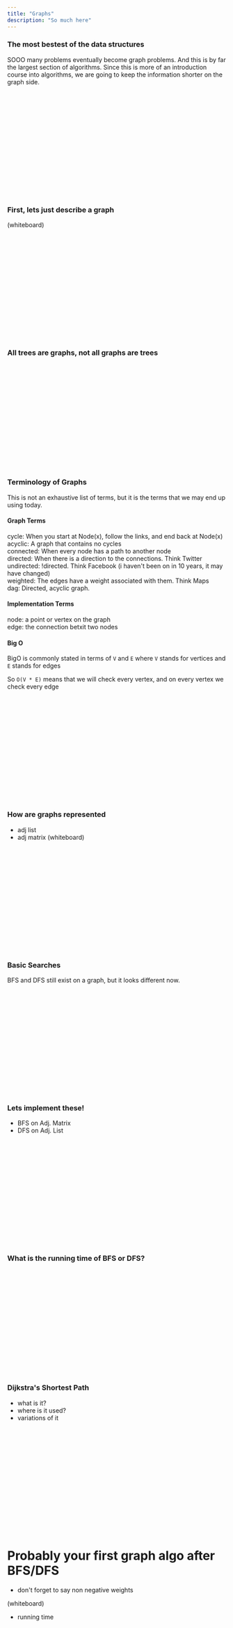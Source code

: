 ```yaml
---
title: "Graphs"
description: "So much here"
---
```


### The most bestest of the data structures
SOOO many problems eventually become graph problems.  And this is by far the
largest section of algorithms.  Since this is more of an introduction course
into algorithms, we are going to keep the information shorter on the graph side.

<br/>
<br/>
<br/>
<br/>
<br/>
<br/>
<br/>
<br/>
<br/>
<br/>
<br/>
<br/>
<br/>
<br/>

### First, lets just describe a graph
(whiteboard)

<br/>
<br/>
<br/>
<br/>
<br/>
<br/>
<br/>
<br/>
<br/>
<br/>
<br/>
<br/>
<br/>
<br/>

### All trees are graphs, not all graphs are trees

<br/>
<br/>
<br/>
<br/>
<br/>
<br/>
<br/>
<br/>
<br/>
<br/>
<br/>
<br/>
<br/>
<br/>

### Terminology of Graphs
This is not an exhaustive list of terms, but it is the terms that we may end up
using today.

#### Graph Terms
cycle: When you start at Node(x), follow the links, and end back at Node(x)<br/>
acyclic: A graph that contains no cycles<br/>
connected: When every node has a path to another node<br/>
directed: When there is a direction to the connections.  Think Twitter<br/>
undirected: !directed.  Think Facebook (i haven't been on in 10 years, it may have changed)<br/>
weighted: The edges have a weight associated with them.  Think Maps<br/>
dag: Directed, acyclic graph.<br/>

#### Implementation Terms
node: a point or vertex on the graph<br/>
edge: the connection betxit two nodes<br/>


#### Big O
BigO is commonly stated in terms of `V` and `E` where `V` stands for vertices
and `E` stands for edges

So `O(V * E)` means that we will check every vertex, and on every vertex we check
every edge

<br/>
<br/>
<br/>
<br/>
<br/>
<br/>
<br/>
<br/>
<br/>
<br/>
<br/>
<br/>
<br/>
<br/>

### How are graphs represented
* adj list
* adj matrix
(whiteboard)

<br/>
<br/>
<br/>
<br/>
<br/>
<br/>
<br/>
<br/>
<br/>
<br/>
<br/>
<br/>
<br/>
<br/>

### Basic Searches
BFS and DFS still exist on a graph, but it looks different now.

<br/>
<br/>
<br/>
<br/>
<br/>
<br/>
<br/>
<br/>
<br/>
<br/>
<br/>
<br/>
<br/>
<br/>

### Lets implement these!
* BFS on Adj. Matrix
* DFS on Adj. List

<br/>
<br/>
<br/>
<br/>
<br/>
<br/>
<br/>
<br/>
<br/>
<br/>
<br/>
<br/>
<br/>
<br/>

### What is the running time of BFS or DFS?

<br/>
<br/>
<br/>
<br/>
<br/>
<br/>
<br/>
<br/>
<br/>
<br/>
<br/>
<br/>
<br/>
<br/>

### Dijkstra's Shortest Path
* what is it?
* where is it used?
* variations of it

<br/>
<br/>
<br/>
<br/>
<br/>
<br/>
<br/>
<br/>
<br/>
<br/>
<br/>
<br/>
<br/>
<br/>

# Probably your first graph algo after BFS/DFS
* don't forget to say non negative weights

(whiteboard)
* running time

<br/>
<br/>
<br/>
<br/>
<br/>
<br/>
<br/>
<br/>
<br/>
<br/>
<br/>
<br/>
<br/>
<br/>

